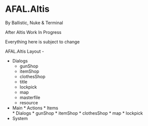 # AFAL.Altis

By Ballistic, Nuke & Terminal

After Altis Work In Progress

Everything here is subject to change

AFAL.Altis Layout - 
* Dialogs
    * gunShop
    * itemShop
    * clothesShop
    * title
    * lockpick
    * map
    * masterfile
    * resource
* Main
      * Actions
         * Items  
       * Dialogs
         * gunShop
         * itemShop
         * clothesShop
         * map
         * lockpick
* System
